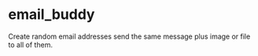 # email_buddy
Create random email addresses send the same message plus image or file to all of them.

